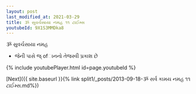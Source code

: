 ```yaml
---
layout: post
last_modified_at: 2021-03-29
title: ૐ સુવર્ચસાયા નમહ ૧૧ ટાઈમ્સ
youtubeId: 9X1S3MMDka8
---
```

 
 
 ૐ સુવર્ચસાયા નમહ  
 
 -  જેની પાસે જ્ ofાનનો તેજસ્વી પ્રકાશ છે 
 
  
 
  
 
 
 
 
 
 


{% include youtubePlayer.html id=page.youtubeId %}
 
[Next]({{ site.baseurl }}{% link  split1/_posts/2013-09-18-ૐ સર્વ કામય નમહ ૧૧ ટાઈમ્સ.md%})
 
